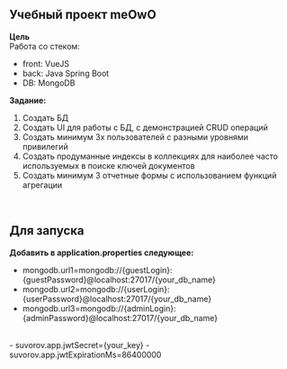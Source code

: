 <h2>Учебный проект meOwO</h2>

<b>Цель</b>
</br>
Работа со стеком:
- front: VueJS
- back: Java Spring Boot
- DB: MongoDB

<b>Задание:</b>
   1) Создать БД
   2) Создать UI для работы с БД, с демонстрацией CRUD операций
   3) Создать минимум 3х пользователей с разными уровнями привилегий
   4) Создать продуманные индексы в коллекциях для наиболее часто используемых в поиске ключей документов
   5) Создать минимум 3 отчетные формы с использованием функций агрегации

<br>
<h2>Для запуска</h2>
<b>Добавить в application.properties следующее:</b>

- mongodb.url1=mongodb://{guestLogin}:{guestPassword}@localhost:27017/{your_db_name}
- mongodb.url2=mongodb://{userLogin}:{userPassword}@localhost:27017/{your_db_name}
- mongodb.url3=mongodb://{adminLogin}:{adminPassword}@localhost:27017/{your_db_name}
</br>
- suvorov.app.jwtSecret={your_key} 
- suvorov.app.jwtExpirationMs=86400000
